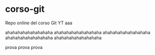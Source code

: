 # corso-git

Repo online del corso Git YT
aaa

ahahahahahahahahaha
ahahahahahahahahaha
ahahahahahahahahaha
ahahahahahahahahaha
ahahahahahahahahaha

prova
prova
prova
